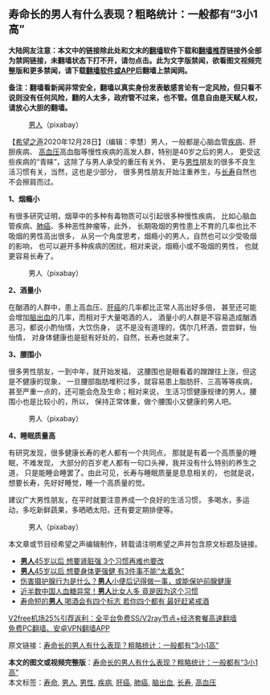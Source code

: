  <h2>寿命长的男人有什么表现？粗略统计：一般都有“3小1高”</h2> <p class="notice"><b>大陆网友注意：本文中的链接除此处和文末的<a href="https://github.com/bannedbook/fanqiang" >翻墙</a>软件下载和<a href="https://github.com/killgcd/justmysocks/blob/master/README.md">翻墙推荐</a>链接外全部为禁网链接，未翻墙状态下打不开，请勿点击。此为文字版禁闻，欲看图文视频完整版和更多禁闻，请下载<a href="https://github.com/bannedbook/fanqiang">翻墙软件或APP</a>后翻墙上禁闻网。</p><p>备注：翻墙看新闻非常安全，翻墙以真实身份发表敏感言论有一定风险，但只看不说则没有任何风险，翻的人太多，政府管不过来，也不管。信息自由是天赋人权，请放心大胆的翻墙。</b></p>  <div class="entry"> <figure><figcaption><a href="https://www.bannedbook.org/bnews/tag/%e7%94%b7%e4%ba%ba/" class="st_tag internal_tag" rel="tag" title="标签 男人 下的日志">男人</a>（pixabay）</figcaption></figure> <p>【<span class='wp_keywordlink_affiliate'><a href="https://www.soundofhope.org" title="希望之声" target="_blank">希望之声</a></span>2020年12月28日】（编辑：李慧）男人，一般都是心脑血管<a href="https://www.bannedbook.org/bnews/tag/%e7%96%be%e7%97%85/" class="st_tag internal_tag" rel="tag" title="标签 疾病 下的日志">疾病</a>、肝胆疾病、 <a href="https://www.bannedbook.org/bnews/tag/%e9%ab%98%e8%a1%80%e5%8e%8b/" class="st_tag internal_tag" rel="tag" title="标签 高血压 下的日志">高血压</a>高血脂等慢性疾病的高发人群，特别是40岁之后的男人， 更受这些疾病的“青睐”，这除了与男人承受的重压有关外， 更与<a href="https://www.bannedbook.org/bnews/tag/%E7%94%B7%E6%80%A7/" class="st_tag internal_tag" rel="tag" title="标签 男性 下的日志">男性</a>朋友的很多不良生活习惯有关，当然，这也是少部分， 很多男性朋友开始注重养生，与<a href="https://www.bannedbook.org/bnews/tag/%e9%95%bf%e5%af%bf/" class="st_tag internal_tag" rel="tag" title="标签 长寿 下的日志">长寿</a>自然也不会擦肩而过。</p> <p><strong>1、烟瘾小</strong></p> <p>有很多研究证明，烟草中的多种有毒物质可以引起很多种慢性疾病， 比如心脑血管疾病、<a href="https://www.bannedbook.org/bnews/tag/%e8%82%ba%e7%99%8c/" class="st_tag internal_tag" rel="tag" title="标签 肺癌 下的日志">肺癌</a>、多种恶性肿瘤等，此外， 长期吸烟的男性患上不育的几率也比不吸烟的男性高出很多， 从另一个角度思考，烟瘾小的男人，自然也可以少受吸烟的影响， 也可以避开多种疾病的困扰，相对来说，烟瘾小或不吸烟的男性， 也就更容易长寿了。</p> <figure><figcaption> 男人（pixabay）</figcaption></figure> <p><strong>2、酒量小</strong></p>  <p>在酗酒的人群中，患上高血压、<a href="https://www.bannedbook.org/bnews/tag/%E8%82%9D%E7%99%8C/" class="st_tag internal_tag" rel="tag" title="标签 肝癌 下的日志">肝癌</a>的几率都比正常人高出好多倍， 甚至还可能会增加<a href="https://www.bannedbook.org/bnews/tag/%E8%84%91%E5%87%BA%E8%A1%80/" class="st_tag internal_tag" rel="tag" title="标签 脑出血 下的日志">脑出血</a>的几率，而相对于大量喝酒的人， 酒量小的人群是不容易造成酗酒恶习，都说小酌怡情，大饮伤身， 这不是没有道理的，偶尔几杯酒，尝尝鲜，怡怡情， 对身体健康也是挺有好处的，自然，长寿也就来了。</p> <p><strong>3、腰围小</strong></p> <p>很多男性朋友，一到中年，就开始发福， 这腰围也是眼看着的蹭蹭往上涨，但这是不健康的现象， 一旦腰部脂肪堆积过多，就容易患上脂肪肝、三高等等疾病， 甚至严重一点的，还可能会危及生命；相对来说， 生活习惯健康规律的男人，腰围小也是比较小的，所以， 保持正常体重，做个腰围小又健康的男人吧。</p> <figure><figcaption> 男人（pixabay）</figcaption></figure> <p><strong>4、睡眠质量高</strong></p>  <p>有研究发现，很多健康长寿的老人都有一个共同点， 那就是有着一个高质量的睡眠，不难发现， 大部分的百岁老人都有一句口头禅，我并没有什么特别的养生之道， 只是能睡会睡罢了。由此可见，长寿与睡眠质量是息息相关的， 也就是说，想要长寿，先好好睡觉，睡一个高质量的觉。</p> <p>建议广大男性朋友，在平时就要注意养成一个良好的生活习惯， 多喝水，多运动，多吃新鲜蔬果，多晒晒太阳，还有要定期排便等。</p> <figure><figcaption> 男人（pixabay）</figcaption></figure> <p>本文章或节目经希望之声编辑制作，转载请注明希望之声并包含原文标题及链接。</p> <ul class='op-related-articles' title='相关阅读'> <li><a href='https://www.bannedbook.org/bnews/health/20201228/1456424.html' target='_blank'><b>男人</b>45岁以后 想要肾脏强 3个习惯再难也要改</a></li> <li><a href='https://www.bannedbook.org/bnews/health/20201228/1456423.html' target='_blank'><b>男人</b>45岁以后 想要身体更强健 有3件事不能“太着急”</a></li> <li><a href='https://www.bannedbook.org/bnews/health/20201227/1455893.html' target='_blank'>伤害摄护腺行为是什么？<b>男人</b>小便后记得做一事，或能保护前腺健康</a></li> <li><a href='https://www.bannedbook.org/bnews/health/20201226/1455228.html' target='_blank'>近半数中国人血糖异常！<b>男人</b>比女人多 竟是因为这个习惯</a></li> <li><a href='https://www.bannedbook.org/bnews/health/20201225/1454674.html' target='_blank'>寿命短的<b>男人</b> 喝酒会有四个标志 若你四个都有 最好赶紧戒酒</a></li> </ul> <p class="texttj"> <a href="https://www.bannedbook.org/forum23/topic22702.html" target="_blank">V2free机场25%引荐返利：全平台免费SS/V2ray节点+经济套餐高速翻墙</a><br/> <a href="https://github.com/bannedbook/fanqiang/wiki/%E7%A6%81%E9%97%BB%E7%BD%91%E5%AE%89%E5%8D%93%E7%BF%BB%E5%A2%99%E6%96%B0%E9%97%BBAPP" target="_blank">免费PC翻墙、安卓VPN翻墙APP</a></p><p>原文链接：<a class="src_link"  href="https://www.soundofhope.org/post/271140" target="_blank">寿命长的男人有什么表现？粗略统计：一般都有“3小1高”</a></p> <a name='sharetosocial'></a>       <div><b>本文的图文或视频完整版</b>：<a href='https://www.bannedbook.org/bnews/comments/20201228/1456517.html'>寿命长的男人有什么表现？粗略统计：一般都有“3小1高”</a></div>  </div><!--END ENTRY--> <div class="postfooter"> <div>本文标签：<a href="https://www.bannedbook.org/bnews/tag/%E5%AF%BF%E5%91%BD/" rel="tag">寿命</a>, <a href="https://www.bannedbook.org/bnews/tag/%e7%94%b7%e4%ba%ba/" rel="tag">男人</a>, <a href="https://www.bannedbook.org/bnews/tag/%E7%94%B7%E6%80%A7/" rel="tag">男性</a>, <a href="https://www.bannedbook.org/bnews/tag/%e7%96%be%e7%97%85/" rel="tag">疾病</a>, <a href="https://www.bannedbook.org/bnews/tag/%E8%82%9D%E7%99%8C/" rel="tag">肝癌</a>, <a href="https://www.bannedbook.org/bnews/tag/%e8%82%ba%e7%99%8c/" rel="tag">肺癌</a>, <a href="https://www.bannedbook.org/bnews/tag/%E8%84%91%E5%87%BA%E8%A1%80/" rel="tag">脑出血</a>, <a href="https://www.bannedbook.org/bnews/tag/%e9%95%bf%e5%af%bf/" rel="tag">长寿</a>, <a href="https://www.bannedbook.org/bnews/tag/%e9%ab%98%e8%a1%80%e5%8e%8b/" rel="tag">高血压</a></div>  </div><!--END POSTFOOTER--> 